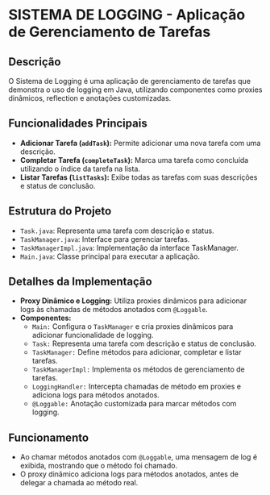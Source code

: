 # SISTEMA DE LOGGING - Aplicação de Gerenciamento de Tarefas

## Descrição
O Sistema de Logging é uma aplicação de gerenciamento de tarefas que demonstra o uso de logging em Java, utilizando componentes como proxies dinâmicos, reflection e anotações customizadas.

## Funcionalidades Principais
- **Adicionar Tarefa (`addTask`):** Permite adicionar uma nova tarefa com uma descrição.
- **Completar Tarefa (`completeTask`):** Marca uma tarefa como concluída utilizando o índice da tarefa na lista.
- **Listar Tarefas (`listTasks`):** Exibe todas as tarefas com suas descrições e status de conclusão.

## Estrutura do Projeto
- `Task.java`: Representa uma tarefa com descrição e status.
- `TaskManager.java`: Interface para gerenciar tarefas.
- `TaskManagerImpl.java`: Implementação da interface TaskManager.
- `Main.java`: Classe principal para executar a aplicação.

## Detalhes da Implementação
- **Proxy Dinâmico e Logging:** Utiliza proxies dinâmicos para adicionar logs às chamadas de métodos anotados com `@Loggable`.
- **Componentes:**
  - `Main:` Configura o `TaskManager` e cria proxies dinâmicos para adicionar funcionalidade de logging.
  - `Task:` Representa uma tarefa com descrição e status de conclusão.
  - `TaskManager:` Define métodos para adicionar, completar e listar tarefas.
  - `TaskManagerImpl:` Implementa os métodos de gerenciamento de tarefas.
  - `LoggingHandler:` Intercepta chamadas de método em proxies e adiciona logs para métodos anotados.
  - `@Loggable:` Anotação customizada para marcar métodos com logging.

## Funcionamento
- Ao chamar métodos anotados com `@Loggable`, uma mensagem de log é exibida, mostrando que o método foi chamado.
- O proxy dinâmico adiciona logs para métodos anotados, antes de delegar a chamada ao método real.
